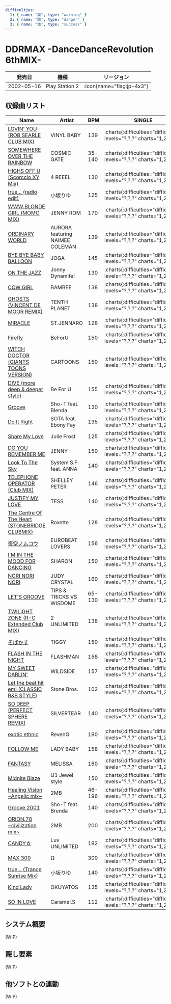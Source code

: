 ```yaml
---
difficulties:
  1: { name: "楽", type: "warning" }
  2: { name: "踊", type: "danger" }
  3: { name: "激", type: "success" }
---
```


# DDRMAX -DanceDanceRevolution 6thMIX-

|発売日|機種|リージョン|
|------|----|---------|
|2002-05-16|Play Station 2| :icon{name="flag:jp-4x3"}|

## 収録曲リスト

|Name|Artist|BPM|SINGLE|DOUBLE|
|----|------|---|------|------|
|[LOVIN' YOU (ROB SEARLE CLUB MIX)](/playstation2-jp/max/lovin-you)|VINYL BABY|139|:charts{:difficulties="difficulties" levels="?,?,?" charts="1,2,3"}|:charts{:difficulties="difficulties" levels="?,?,?" charts="1,2,3"}|
|[SOMEWHERE OVER THE RAINBOW](/playstation2-jp/max/somewhere-over-the-rainbow)|COSMIC GATE|35-140|:charts{:difficulties="difficulties" levels="?,?,?" charts="1,2,3"}|:charts{:difficulties="difficulties" levels="?,?,?" charts="1,2,3"}|
|[HIGHS OFF U (Scorccio XY Mix)](/playstation2-jp/max/highs-off-u)|4 REEEL|130|:charts{:difficulties="difficulties" levels="?,?,?" charts="1,2,3"}|:charts{:difficulties="difficulties" levels="?,?,?" charts="1,2,3"}|
|[true... (radio edit)](/playstation2-jp/max/true-radio)|小坂りゆ|125|:charts{:difficulties="difficulties" levels="?,?,?" charts="1,2,3"}|:charts{:difficulties="difficulties" levels="?,?,?" charts="1,2,3"}|
|[WWW.BLONDE GIRL (MOMO MIX)](/playstation2-jp/max/www-blonde-girl)|JENNY ROM|170|:charts{:difficulties="difficulties" levels="?,?,?" charts="1,2,3"}|:charts{:difficulties="difficulties" levels="?,?,?" charts="1,2,3"}|
|[ORDINARY WORLD](/playstation2-jp/max/ordinary-world)|AURORA featuring NAIMEE COLEMAN|139|:charts{:difficulties="difficulties" levels="?,?,?" charts="1,2,3"}|:charts{:difficulties="difficulties" levels="?,?,?" charts="1,2,3"}|
|[BYE BYE BABY BALLOON](/playstation2-jp/max/bye-bye-baby-balloon)|JOGA|145|:charts{:difficulties="difficulties" levels="?,?,?" charts="1,2,3"}|:charts{:difficulties="difficulties" levels="?,?,?" charts="1,2,3"}|
|[ON THE JAZZ](/playstation-jp/5th/on-the-jazz)|Jonny Dynamite!|130|:charts{:difficulties="difficulties" levels="?,?,?" charts="1,2,3"}|:charts{:difficulties="difficulties" levels="?,?,?" charts="1,2,3"}|
|[COW GIRL](/playstation2-jp/max/cow-girl)|BAMBEE|138|:charts{:difficulties="difficulties" levels="?,?,?" charts="1,2,3"}|:charts{:difficulties="difficulties" levels="?,?,?" charts="1,2,3"}|
|[GHOSTS (VINCENT DE MOOR REMIX)](/playstation2-jp/max/ghosts)|TENTH PLANET|138|:charts{:difficulties="difficulties" levels="?,?,?" charts="1,2,3"}|:charts{:difficulties="difficulties" levels="?,?,?" charts="1,2,3"}|
|[MIRACLE](/playstation2-jp/max/miracle)|ST.JENNARO|128|:charts{:difficulties="difficulties" levels="?,?,?" charts="1,2,3"}|:charts{:difficulties="difficulties" levels="?,?,?" charts="1,2,3"}|
|[Firefly](/playstation2-jp/max/firefly)|BeForU|150|:charts{:difficulties="difficulties" levels="?,?,?" charts="1,2,3"}|:charts{:difficulties="difficulties" levels="?,?,?" charts="1,2,3"}|
|[WITCH DOCTOR (GIANTS TOONS VERSION)](/playstation2-jp/max/witch-doctor)|CARTOONS|150|:charts{:difficulties="difficulties" levels="?,?,?" charts="1,2,3"}|:charts{:difficulties="difficulties" levels="?,?,?" charts="1,2,3"}|
|[DIVE (more deep & deeper style)](/playstation-jp/5th/dive-more-deep)|Be For U|155|:charts{:difficulties="difficulties" levels="?,?,?" charts="1,2,3"}|:charts{:difficulties="difficulties" levels="?,?,?" charts="1,2,3"}|
|[Groove](/playstation-jp/4th/groove)|Sho-T feat. Blenda|130|:charts{:difficulties="difficulties" levels="?,?,?" charts="1,2,3"}|:charts{:difficulties="difficulties" levels="?,?,?" charts="1,2,3"}|
|[Do It Right](/playstation-jp/5th/do-it-right-sota)|SOTA feat. Ebony Fay|135|:charts{:difficulties="difficulties" levels="?,?,?" charts="1,2,3"}|:charts{:difficulties="difficulties" levels="?,?,?" charts="1,2,3"}|
|[Share My Love](/playstation-jp/4th/share-my-love)|Julie Frost|125|:charts{:difficulties="difficulties" levels="?,?,?" charts="1,2,3"}|:charts{:difficulties="difficulties" levels="?,?,?" charts="1,2,3"}|
|[DO YOU REMEMBER ME](/playstation2-jp/max/do-you-remember-me)|JENNY|150|:charts{:difficulties="difficulties" levels="?,?,?" charts="1,2,3"}|:charts{:difficulties="difficulties" levels="?,?,?" charts="1,2,3"}|
|[Look To The Sky](/playstation-jp/5th/look-to-the-sky)|System S.F. feat. ANNA|140|:charts{:difficulties="difficulties" levels="?,?,?" charts="1,2,3"}|:charts{:difficulties="difficulties" levels="?,?,?" charts="1,2,3"}|
|[TELEPHONE OPERATOR (Club MIX)](/playstation2-jp/max/telephone-operator)|SHELLEY PETER|146|:charts{:difficulties="difficulties" levels="?,?,?" charts="1,2,3"}|:charts{:difficulties="difficulties" levels="?,?,?" charts="1,2,3"}|
|[JUSTIFY MY LOVE](/playstation2-jp/max/justify-my-love)|TESS|140|:charts{:difficulties="difficulties" levels="?,?,?" charts="1,2,3"}|:charts{:difficulties="difficulties" levels="?,?,?" charts="1,2,3"}|
|[The Centre Of The Heart (STONEBRIDGE CLUBMIX)](/playstation-jp/5th/the-centre-of-the-heart)|Roxette|128|:charts{:difficulties="difficulties" levels="?,?,?" charts="1,2,3"}|:charts{:difficulties="difficulties" levels="?,?,?" charts="1,2,3"}|
|[夜空ノムコウ](/playstation2-jp/max/yozora-no-muko)|EUROBEAT LOVERS|156|:charts{:difficulties="difficulties" levels="?,?,?" charts="1,2,3"}|:charts{:difficulties="difficulties" levels="?,?,?" charts="1,2,3"}|
|[I'M IN THE MOOD FOR DANCING](/playstation2-jp/max/im-in-the-mood-for-dancing)|SHARON|150|:charts{:difficulties="difficulties" levels="?,?,?" charts="1,2,3"}|:charts{:difficulties="difficulties" levels="?,?,?" charts="1,2,3"}|
|[NORI NORI NORI](/playstation-jp/5th/nori-nori-nori)|JUDY CRYSTAL|160|:charts{:difficulties="difficulties" levels="?,?,?" charts="1,2,3"}|:charts{:difficulties="difficulties" levels="?,?,?" charts="1,2,3"}|
|[LET'S GROOVE](/playstation2-jp/max/lets-groove)|TIPS & TRICKS VS WISDOME|65-130|:charts{:difficulties="difficulties" levels="?,?,?" charts="1,2,3"}|:charts{:difficulties="difficulties" levels="?,?,?" charts="1,2,3"}|
|[TWILIGHT ZONE (R-C Extended Club MIX)](/playstation2-jp/max/twilight-zone-rc-extended)|2 UNLIMITED|138|:charts{:difficulties="difficulties" levels="?,?,?" charts="1,2,3"}|:charts{:difficulties="difficulties" levels="?,?,?" charts="1,2,3"}|
|[そばかす](/playstation2-jp/max/freckles)|TIGGY|150|:charts{:difficulties="difficulties" levels="?,?,?" charts="1,2,3"}|:charts{:difficulties="difficulties" levels="?,?,?" charts="1,2,3"}|
|[FLASH IN THE NIGHT](/playstation2-jp/max/flash-in-the-night)|FLASHMAN|158|:charts{:difficulties="difficulties" levels="?,?,?" charts="1,2,3"}|:charts{:difficulties="difficulties" levels="?,?,?" charts="1,2,3"}|
|[MY SWEET DARLIN'](/playstation2-jp/max/my-sweet-darlin)|WILDSIDE|157|:charts{:difficulties="difficulties" levels="?,?,?" charts="1,2,3"}|:charts{:difficulties="difficulties" levels="?,?,?" charts="1,2,3"}|
|[Let the beat hit em! (CLASSIC R&B STYLE)](/playstation-jp/extra/let-the-beat-hit-em-classic)|Stone Bros.|102|:charts{:difficulties="difficulties" levels="?,?,?" charts="1,2,3"}|:charts{:difficulties="difficulties" levels="?,?,?" charts="1,2,3"}|
|[SO DEEP (PERFECT SPHERE REMIX)](/playstation2-jp/max/so-deep)|SILVERTEAR|140|:charts{:difficulties="difficulties" levels="?,?,?" charts="1,2,3"}|:charts{:difficulties="difficulties" levels="?,?,?" charts="1,2,3"}|
|[exotic ethnic](/playstation2-jp/max/exotic-ethnic)|RevenG|190|:charts{:difficulties="difficulties" levels="?,?,?" charts="1,2,3"}|:charts{:difficulties="difficulties" levels="?,?,?" charts="1,2,3"}|
|[FOLLOW ME](/playstation2-jp/max/follow-me)|LADY BABY|158|:charts{:difficulties="difficulties" levels="?,?,?" charts="1,2,3"}|:charts{:difficulties="difficulties" levels="?,?,?" charts="1,2,3"}|
|[FANTASY](/playstation2-jp/max/fantasy-melissa)|MELISSA|160|:charts{:difficulties="difficulties" levels="?,?,?" charts="1,2,3"}|:charts{:difficulties="difficulties" levels="?,?,?" charts="1,2,3"}|
|[Midnite Blaze](/playstation-jp/4th/midnite-blaze)|U1 Jewel style|150|:charts{:difficulties="difficulties" levels="?,?,?" charts="1,2,3"}|:charts{:difficulties="difficulties" levels="?,?,?" charts="1,2,3"}|
|[Healing Vision \~Angelic mix\~](/playstation-jp/5th/healing-vision-angelic)|2MB|46-196|:charts{:difficulties="difficulties" levels="?,?,?" charts="1,2,3"}|:charts{:difficulties="difficulties" levels="?,?,?" charts="1,2,3"}|
|[Groove 2001](/playstation-jp/extra/groove-2001)|Sho-T feat. Brenda|140|:charts{:difficulties="difficulties" levels="?,?,?" charts="1,2,3"}|:charts{:difficulties="difficulties" levels="?,?,?" charts="1,2,3"}|
|[ORION.78 \~civilization mix\~](/playstation-jp/4th/orion-78-civilization)|2MB|200|:charts{:difficulties="difficulties" levels="?,?,?" charts="1,2,3"}|:charts{:difficulties="difficulties" levels="?,?,?" charts="1,2,3"}|
|[CANDY☆](/playstation2-jp/max/candy-star)|Luv UNLIMITED|192|:charts{:difficulties="difficulties" levels="?,?,?" charts="1,2,3"}|:charts{:difficulties="difficulties" levels="?,?,?" charts="1,2,3"}|
|[MAX 300](/playstation2-jp/max/max-300)|Ω|300|:charts{:difficulties="difficulties" levels="?,?,?" charts="1,2,3"}|:charts{:difficulties="difficulties" levels="?,?,?" charts="1,2,3"}|
|[true... (Trance Sunrise Mix)](/playstation2-jp/max/true-trance)|小坂りゆ|140|:charts{:difficulties="difficulties" levels="?,?,?" charts="1,2,3"}|:charts{:difficulties="difficulties" levels="?,?,?" charts="1,2,3"}|
|[Kind Lady](/playstation2-jp/max/kind-lady)|OKUYATOS|135|:charts{:difficulties="difficulties" levels="?,?,?" charts="1,2,3"}|:charts{:difficulties="difficulties" levels="?,?,?" charts="1,2,3"}|
|[SO IN LOVE](/playstation2-jp/max/so-in-love)|Caramel.S|112|:charts{:difficulties="difficulties" levels="?,?,?" charts="1,2,3"}|:charts{:difficulties="difficulties" levels="?,?,?" charts="1,2,3"}|

## システム概要

(WIP)

## 隠し要素

(WIP)

## 他ソフトとの連動

(WIP)
